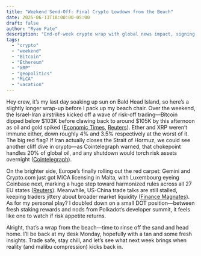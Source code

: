 ```yaml
---
title: "Weekend Send-Off: Final Crypto Lowdown from the Beach"
date: 2025-06-13T18:00:00-05:00
draft: false
author: "Ryan Pate"
description: "End-of-week crypto wrap with global news impact, signing off from Bald Head Island."
tags:
  - "crypto"
  - "weekend"
  - "Bitcoin"
  - "Ethereum"
  - "XRP"
  - "geopolitics"
  - "MiCA"
  - "vacation"
---
```


Hey crew, it’s my last day soaking up sun on Bald Head Island, so here’s a slightly longer wrap-up before I pack up my beach chair. Over the weekend, the Israel-Iran airstrikes kicked off a wave of risk-off trading—Bitcoin dipped below \$103K before clawing back to around \$105K by this afternoon as oil and gold spiked ([Economic Times]((https://economictimes.indiatimes.com/markets/cryptocurrency/bitcoin-sinks-below-103000-as-israel-iran-conflict-sparks-global-crypto-selloff/articleshow/121820959.cms?utm_source=chatgpt.com)), [Reuters](https://www.reuters.com/world/africa/dollar-other-safe-havens-rise-israel-strikes-iran-2025-06-13/?utm_source=chatgpt.com)). Ether and XRP weren’t immune either, down roughly 4% and 3.5% respectively at the worst of it. The big red flag? If Iran actually closes the Strait of Hormuz, we could see another cliff dive in crypto—as Cointelegraph warned, that chokepoint handles 20% of global oil, and any shutdown would torch risk assets overnight ([Cointelegraph](https://cointelegraph.com/news/closing-strait-hormuz-biggest-risk-btc-price-weekend?utm_source=chatgpt.com)).

On the brighter side, Europe’s finally rolling out the red carpet: Gemini and Crypto.com just got MiCA licensing in Malta, with Luxembourg eyeing Coinbase next, marking a huge step toward harmonized rules across all 27 EU states ([Reuters](https://www.reuters.com/sustainability/boards-policy-regulation/crypto-giants-set-eu-green-light-amid-growing-regulatory-rift-sources-say-2025-06-13/?utm_source=chatgpt.com)). Meanwhile, US-China trade talks are still stalled, keeping traders jittery about broader market liquidity ([Finance Magnates](https://www.financemagnates.com/trending/why-is-crypto-going-down-today-bitcoin-ethereum-dogecoin-and-xrp-prices-fall-after-cpi-read/?utm_source=chatgpt.com)). As for my personal play? I doubled down on a small DOT position—between fresh staking rewards and nods from Polkadot’s developer summit, it feels like one to watch if risk appetite returns.

Alright, that’s a wrap from the beach—time to rinse off the sand and head home. I’ll be back at my desk Monday, hopefully with a tan and some fresh insights. Trade safe, stay chill, and let’s see what next week brings when reality (and malibu compression) kicks back in.  